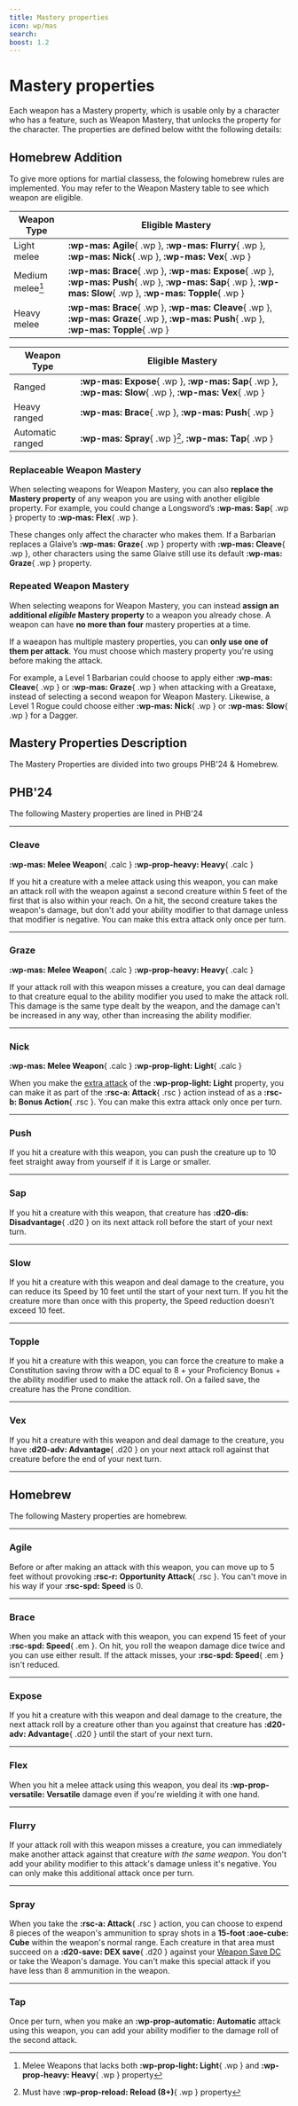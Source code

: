 ```yaml
---
title: Mastery properties
icon: wp/mas
search:
boost: 1.2
---
```


# Mastery properties

Each weapon has a Mastery property, which is usable only by a character who has a feature, such as Weapon Mastery, that unlocks the property for the character. The properties are defined below witht the following details:

## Homebrew Addition

To give more options for martial classess, the folowing homebrew rules are implemented. You may refer to the Weapon Mastery table to see which weapon are eligible.

<div class="grid" markdown>

| Weapon Type | Eligible Mastery |
|---|---|
| Light melee | **:wp-mas: Agile**{ .wp }, **:wp-mas: Flurry**{ .wp }, **:wp-mas: Nick**{ .wp }, **:wp-mas: Vex**{ .wp } |
| Medium melee[^1] | **:wp-mas: Brace**{ .wp }, **:wp-mas: Expose**{ .wp }, **:wp-mas: Push**{ .wp }, **:wp-mas: Sap**{ .wp }, **:wp-mas: Slow**{ .wp }, **:wp-mas: Topple**{ .wp } |
| Heavy melee | **:wp-mas: Brace**{ .wp }, **:wp-mas: Cleave**{ .wp }, **:wp-mas: Graze**{ .wp }, **:wp-mas: Push**{ .wp }, **:wp-mas: Topple**{ .wp } |

| Weapon Type | Eligible Mastery |
|---|---|
| Ranged | **:wp-mas: Expose**{ .wp }, **:wp-mas: Sap**{ .wp }, **:wp-mas: Slow**{ .wp }, **:wp-mas: Vex**{ .wp } |
| Heavy ranged | **:wp-mas: Brace**{ .wp }, **:wp-mas: Push**{ .wp } |
| Automatic ranged | **:wp-mas: Spray**{ .wp }[^2], **:wp-mas: Tap**{ .wp } |

</div>

[^1]: Melee Weapons that lacks both **:wp-prop-light: Light**{ .wp } and **:wp-prop-heavy: Heavy**{ .wp } property

[^2]: Must have **:wp-prop-reload: Reload (8+)**{ .wp } property

### Replaceable Weapon Mastery  

When selecting weapons for Weapon Mastery, you can also **replace the Mastery property** of any weapon you are using with another eligible property. For example, you could change a Longsword’s **:wp-mas: Sap**{ .wp } property to **:wp-mas: Flex**{ .wp }.  

These changes only affect the character who makes them. If a Barbarian replaces a Glaive’s **:wp-mas: Graze**{ .wp } property with **:wp-mas: Cleave**{ .wp }, other characters using the same Glaive still use its default **:wp-mas: Graze**{ .wp } property.  

### Repeated Weapon Mastery

When selecting weapons for Weapon Mastery, you can instead **assign an additional _eligible_ Mastery property** to a weapon you already chose. A weapon can have **no more than four** mastery properties at a time.

If a waeapon has multiple mastery properties, you can **only use one of them per attack**. You must choose which mastery property you're using before making the attack.

For example, a Level 1 Barbarian could choose to apply either **:wp-mas: Cleave**{ .wp } or **:wp-mas: Graze**{ .wp } when attacking with a Greataxe, instead of selecting a second weapon for Weapon Mastery. Likewise, a Level 1 Rogue could choose either **:wp-mas: Nick**{ .wp } or **:wp-mas: Slow**{ .wp } for a Dagger.  

## Mastery Properties Description

The Mastery Properties are divided into two groups PHB'24 & Homebrew.

## PHB'24

The following Mastery properties are lined in PHB'24

---

### Cleave

**:wp-mas: Melee Weapon**{ .calc } **:wp-prop-heavy: Heavy**{ .calc }

If you hit a creature with a melee attack using this weapon, you can make an attack roll with the weapon against a second creature within 5 feet of the first that is also within your reach. On a hit, the second creature takes the weapon's damage, but don't add your ability modifier to that damage unless that modifier is negative. You can make this extra attack only once per turn.

---

### Graze

**:wp-mas: Melee Weapon**{ .calc } **:wp-prop-heavy: Heavy**{ .calc }

If your attack roll with this weapon misses a creature, you can deal damage to that creature equal to the ability modifier you used to make the attack roll. This damage is the same type dealt by the weapon, and the damage can't be increased in any way, other than increasing the ability modifier.

---

### Nick

**:wp-mas: Melee Weapon**{ .calc } **:wp-prop-light: Light**{ .calc }

When you make the [extra attack](index.md#light) of the **:wp-prop-light: Light** property, you can make it as part of the **:rsc-a: Attack**{ .rsc } action instead of as a **:rsc-b: Bonus Action**{ .rsc }. You can make this extra attack only once per turn.

---

### Push

If you hit a creature with this weapon, you can push the creature up to 10 feet straight away from yourself if it is Large or smaller.

---

### Sap 

If you hit a creature with this weapon, that creature has **:d20-dis: Disadvantage**{ .d20 } on its next attack roll before the start of your next turn.

---

### Slow 

If you hit a creature with this weapon and deal damage to the creature, you can reduce its Speed by 10 feet until the start of your next turn. If you hit the creature more than once with this property, the Speed reduction doesn't exceed 10 feet.

---

### Topple 

If you hit a creature with this weapon, you can force the creature to make a Constitution saving throw with a DC equal to 8 + your Proficiency Bonus + the ability modifier used to make the attack roll. On a failed save, the creature has the Prone condition.

---

### Vex 

If you hit a creature with this weapon and deal damage to the creature, you have **:d20-adv: Advantage**{ .d20 } on your next attack roll against that creature before the end of your next turn.

---

## Homebrew

The following Mastery properties are homebrew.

---

### Agile 

Before or after making an attack with this weapon, you can move up to 5 feet without provoking **:rsc-r: Opportunity Attack**{ .rsc }. You can't move in his way if your **:rsc-spd: Speed** is 0.

---

### Brace 

When you make an attack with this weapon, you can expend 15 feet of your **:rsc-spd: Speed**{ .em }. On hit, you roll the weapon damage dice twice and you can use either result. If the attack misses, your **:rsc-spd: Speed**{ .em } isn't reduced. 

---

### Expose 

If you hit a creature with this weapon and deal damage to the creature, the next attack roll by a creature other than you against that creature has **:d20-adv: Advantage**{ .d20 } until the start of your next turn.

---

### Flex 

When you hit a melee attack using this weapon, you deal its **:wp-prop-versatile: Versatile** damage even if you're wielding it with one hand.

---

### Flurry

If your attack roll with this weapon misses a creature, you can immediately make another attack against that creature *with the same weapon*. You don't add your ability modifier to this attack's damage unless it's negative. You can only make this additional attack once per turn.

---

### Spray 


When you take the **:rsc-a: Attack**{ .rsc } action, you can choose to expend 8 pieces of the weapon's ammunition to spray shots in a **15-foot :aoe-cube: Cube** within the weapon's normal range. Each creature in that area must succeed on a **:d20-save: DEX save**{ .d20 } against your [Weapon Save DC](index.md#weapon-save-dc) or take the Weapon's damage. You can't make this special attack if you have less than 8 ammunition in the weapon.

---

### Tap 

Once per turn, when you make an **:wp-prop-automatic: Automatic** attack using this weapon, you can add your ability modifier to the damage roll of the second attack.



